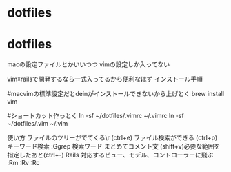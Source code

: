 
# dotfiles
# dotfiles
macの設定ファイルとかいいつつ
vimの設定しか入ってない

vim☓railsで開発するなら一式入ってるから便利なはず
インストール手順

#macvimの標準設定だとdeinがインストールできないから上げとく
brew install vim

#ショートカット作っとく
ln -sf ~/dotfiles/.vimrc ~/.vimrc
ln -sf ~/dotfiles/.vim ~/.vim

使い方
ファイルのツリーがでてくる\r
(ctrl+e)
ファイル検索ができる
(ctrl+p)
キーワード検索
:Ggrep 検索ワード
まとめてコメント文
(shift+v)必要な範囲を指定したあと(ctrl+-)
Rails
対応するビュー、モデル、コントローラーに飛ぶ
:Rm
:Rv
:Rc
